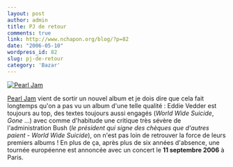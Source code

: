 ```yaml
---
layout: post
author: admin
title: PJ de retour
comments: true
link: http://www.nchapon.org/blog/?p=82
date: "2006-05-10"
wordpress_id: 82
slug: pj-de-retour
category: 'Bazar'
---
```


[](http://fr.wikipedia.org/wiki/Pearl_Jam)


[![Pearl Jam](http://www.nchapon.org/blog/wp-content/uploads/2006/07/PearlJam1.jpg)](http://fr.wikipedia.org/wiki/Pearl_Jam)


[](http://fr.wikipedia.org/wiki/Pearl_Jam)




[Pearl Jam](http://fr.wikipedia.org/wiki/Pearl_Jam) vient de sortir un nouvel album et je dois dire que cela fait longtemps qu'on a pas vu un album d'une telle qualité :
Eddie Vedder est toujours au top, des textes toujours aussi engagés (_World Wide Suicide_, _Gone_ ...) avec comme d'habitude une critique très sévère de l'administration Bush (_le président qui signe des chèques que d'autres paient_ - _World Wide Suicide_), on n'est pas loin de retrouver la force de leurs premiers albums !
En plus de ça, après plus de six années d'absence, une tournée européenne est annoncée avec un concert le **11 septembre 2006** à  Paris.
